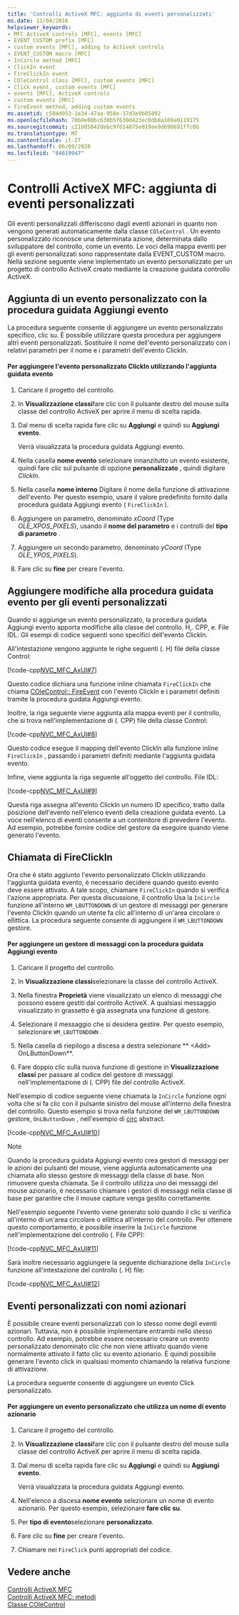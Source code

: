 ```yaml
---
title: 'Controlli ActiveX MFC: aggiunta di eventi personalizzati'
ms.date: 11/04/2016
helpviewer_keywords:
- MFC ActiveX controls [MFC], events [MFC]
- EVENT_CUSTOM prefix [MFC]
- custom events [MFC], adding to ActiveX controls
- EVENT_CUSTOM macro [MFC]
- InCircle method [MFC]
- ClickIn event
- FireClickIn event
- COleControl class [MFC], custom events [MFC]
- Click event, custom events [MFC]
- events [MFC], ActiveX controls
- custom events [MFC]
- FireEvent method, adding custom events
ms.assetid: c584d053-1e34-47aa-958e-37d3e9b85892
ms.openlocfilehash: 70b0e08bc638b5f630d423ec0db8a169a0119175
ms.sourcegitcommit: c21b05042debc97d14875e019ee9d698691ffc0b
ms.translationtype: MT
ms.contentlocale: it-IT
ms.lasthandoff: 06/09/2020
ms.locfileid: "84619947"
---
```

# <a name="mfc-activex-controls-adding-custom-events"></a>Controlli ActiveX MFC: aggiunta di eventi personalizzati

Gli eventi personalizzati differiscono dagli eventi azionari in quanto non vengono generati automaticamente dalla classe `COleControl` . Un evento personalizzato riconosce una determinata azione, determinata dallo sviluppatore del controllo, come un evento. Le voci della mappa eventi per gli eventi personalizzati sono rappresentate dalla EVENT_CUSTOM macro. Nella sezione seguente viene implementato un evento personalizzato per un progetto di controllo ActiveX creato mediante la creazione guidata controllo ActiveX.

## <a name="adding-a-custom-event-with-the-add-event-wizard"></a><a name="_core_adding_a_custom_event_with_classwizard"></a>Aggiunta di un evento personalizzato con la procedura guidata Aggiungi evento

La procedura seguente consente di aggiungere un evento personalizzato specifico, clic su. È possibile utilizzare questa procedura per aggiungere altri eventi personalizzati. Sostituire il nome dell'evento personalizzato con i relativi parametri per il nome e i parametri dell'evento ClickIn.

#### <a name="to-add-the-clickin-custom-event-using-the-add-event-wizard"></a>Per aggiungere l'evento personalizzato ClickIn utilizzando l'aggiunta guidata evento

1. Caricare il progetto del controllo.

1. In **Visualizzazione classi**fare clic con il pulsante destro del mouse sulla classe del controllo ActiveX per aprire il menu di scelta rapida.

1. Dal menu di scelta rapida fare clic su **Aggiungi** e quindi su **Aggiungi evento**.

   Verrà visualizzata la procedura guidata Aggiungi evento.

1. Nella casella **nome evento** selezionare innanzitutto un evento esistente, quindi fare clic sul pulsante di opzione **personalizzato** , quindi digitare *ClickIn*.

1. Nella casella **nome interno** Digitare il nome della funzione di attivazione dell'evento. Per questo esempio, usare il valore predefinito fornito dalla procedura guidata Aggiungi evento ( `FireClickIn` ).

1. Aggiungere un parametro, denominato *xCoord* (Type *OLE_XPOS_PIXELS*), usando il **nome del parametro** e i controlli del **tipo di parametro** .

1. Aggiungere un secondo parametro, denominato *yCoord* (Type *OLE_YPOS_PIXELS*).

1. Fare clic su **fine** per creare l'evento.

## <a name="add-event-wizard-changes-for-custom-events"></a><a name="_core_classwizard_changes_for_custom_events"></a>Aggiungere modifiche alla procedura guidata evento per gli eventi personalizzati

Quando si aggiunge un evento personalizzato, la procedura guidata Aggiungi evento apporta modifiche alla classe del controllo. H,. CPP, e. File IDL. Gli esempi di codice seguenti sono specifici dell'evento ClickIn.

All'intestazione vengono aggiunte le righe seguenti (. H) file della classe Control:

[!code-cpp[NVC_MFC_AxUI#7](codesnippet/cpp/mfc-activex-controls-adding-custom-events_1.h)]

Questo codice dichiara una funzione inline chiamata `FireClickIn` che chiama [COleControl:: FireEvent](reference/colecontrol-class.md#fireevent) con l'evento ClickIn e i parametri definiti tramite la procedura guidata Aggiungi evento.

Inoltre, la riga seguente viene aggiunta alla mappa eventi per il controllo, che si trova nell'implementazione di (. CPP) file della classe Control:

[!code-cpp[NVC_MFC_AxUI#8](codesnippet/cpp/mfc-activex-controls-adding-custom-events_2.cpp)]

Questo codice esegue il mapping dell'evento ClickIn alla funzione inline `FireClickIn` , passando i parametri definiti mediante l'aggiunta guidata evento.

Infine, viene aggiunta la riga seguente all'oggetto del controllo. File IDL:

[!code-cpp[NVC_MFC_AxUI#9](codesnippet/cpp/mfc-activex-controls-adding-custom-events_3.idl)]

Questa riga assegna all'evento ClickIn un numero ID specifico, tratto dalla posizione dell'evento nell'elenco eventi della creazione guidata evento. La voce nell'elenco di eventi consente a un contenitore di prevedere l'evento. Ad esempio, potrebbe fornire codice del gestore da eseguire quando viene generato l'evento.

## <a name="calling-fireclickin"></a><a name="_core_calling_fireclickin"></a>Chiamata di FireClickIn

Ora che è stato aggiunto l'evento personalizzato ClickIn utilizzando l'aggiunta guidata evento, è necessario decidere quando questo evento deve essere attivato. A tale scopo, chiamare `FireClickIn` quando si verifica l'azione appropriata. Per questa discussione, il controllo Usa la `InCircle` funzione all'interno `WM_LBUTTONDOWN` di un gestore di messaggi per generare l'evento ClickIn quando un utente fa clic all'interno di un'area circolare o ellittica. La procedura seguente consente di aggiungere il `WM_LBUTTONDOWN` gestore.

#### <a name="to-add-a-message-handler-with-the-add-event-wizard"></a>Per aggiungere un gestore di messaggi con la procedura guidata Aggiungi evento

1. Caricare il progetto del controllo.

1. In **Visualizzazione classi**selezionare la classe del controllo ActiveX.

1. Nella finestra **Proprietà** viene visualizzato un elenco di messaggi che possono essere gestiti dal controllo ActiveX. A qualsiasi messaggio visualizzato in grassetto è già assegnata una funzione di gestore.

1. Selezionare il messaggio che si desidera gestire. Per questo esempio, selezionare `WM_LBUTTONDOWN` .

1. Nella casella di riepilogo a discesa a destra selezionare ** \<Add> OnLButtonDown**.

1. Fare doppio clic sulla nuova funzione di gestione in **Visualizzazione classi** per passare al codice del gestore di messaggi nell'implementazione di (. CPP) file del controllo ActiveX.

Nell'esempio di codice seguente viene chiamata la `InCircle` funzione ogni volta che si fa clic con il pulsante sinistro del mouse all'interno della finestra del controllo. Questo esempio si trova nella funzione del `WM_LBUTTONDOWN` gestore, `OnLButtonDown` , nell'esempio di [circ](../overview/visual-cpp-samples.md) abstract.

[!code-cpp[NVC_MFC_AxUI#10](codesnippet/cpp/mfc-activex-controls-adding-custom-events_4.cpp)]

> [!NOTE]
> Quando la procedura guidata Aggiungi evento crea gestori di messaggi per le azioni dei pulsanti del mouse, viene aggiunta automaticamente una chiamata allo stesso gestore di messaggi della classe di base. Non rimuovere questa chiamata. Se il controllo utilizza uno dei messaggi del mouse azionario, è necessario chiamare i gestori di messaggi nella classe di base per garantire che il mouse capture venga gestito correttamente.

Nell'esempio seguente l'evento viene generato solo quando il clic si verifica all'interno di un'area circolare o ellittica all'interno del controllo. Per ottenere questo comportamento, è possibile inserire la `InCircle` funzione nell'implementazione del controllo (. File CPP):

[!code-cpp[NVC_MFC_AxUI#11](codesnippet/cpp/mfc-activex-controls-adding-custom-events_5.cpp)]

Sarà inoltre necessario aggiungere la seguente dichiarazione della `InCircle` funzione all'intestazione del controllo (. H) file:

[!code-cpp[NVC_MFC_AxUI#12](codesnippet/cpp/mfc-activex-controls-adding-custom-events_6.h)]

## <a name="custom-events-with-stock-names"></a><a name="_core_custom_events_with_stock_names"></a>Eventi personalizzati con nomi azionari

È possibile creare eventi personalizzati con lo stesso nome degli eventi azionari. Tuttavia, non è possibile implementare entrambi nello stesso controllo. Ad esempio, potrebbe essere necessario creare un evento personalizzato denominato clic che non viene attivato quando viene normalmente attivato il fatto clic su evento azionario. È quindi possibile generare l'evento click in qualsiasi momento chiamando la relativa funzione di attivazione.

La procedura seguente consente di aggiungere un evento Click personalizzato.

#### <a name="to-add-a-custom-event-that-uses-a-stock-event-name"></a>Per aggiungere un evento personalizzato che utilizza un nome di evento azionario

1. Caricare il progetto del controllo.

1. In **Visualizzazione classi**fare clic con il pulsante destro del mouse sulla classe del controllo ActiveX per aprire il menu di scelta rapida.

1. Dal menu di scelta rapida fare clic su **Aggiungi** e quindi su **Aggiungi evento**.

   Verrà visualizzata la procedura guidata Aggiungi evento.

1. Nell'elenco a discesa **nome evento** selezionare un nome di evento azionario. Per questo esempio, selezionare **fare clic su**.

1. Per **tipo di evento**selezionare **personalizzato**.

1. Fare clic su **fine** per creare l'evento.

1. Chiamare nei `FireClick` punti appropriati del codice.

## <a name="see-also"></a>Vedere anche

[Controlli ActiveX MFC](mfc-activex-controls.md)<br/>
[Controlli ActiveX MFC: metodi](mfc-activex-controls-methods.md)<br/>
[Classe COleControl](reference/colecontrol-class.md)
